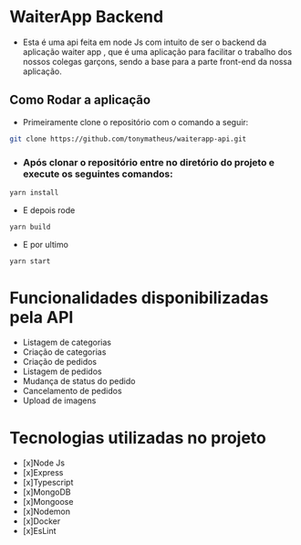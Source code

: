# WaiterApp Backend
- Esta é uma api feita em node Js com intuito de ser o  backend da aplicação waiter app , que é uma aplicação para facilitar o trabalho dos nossos colegas garçons, sendo a base para a parte front-end da nossa aplicação.

## Como Rodar a aplicação
- Primeiramente clone o repositório com o comando a seguir:

```bash
git clone https://github.com/tonymatheus/waiterapp-api.git
```

- ### Após clonar o repositório entre no diretório do projeto e execute os seguintes comandos:
```bash
yarn install
```
- E depois rode

```bash
yarn build
```

- E por ultimo

```bash
yarn start
```



# Funcionalidades disponibilizadas pela API

- Listagem de categorias
- Criação de categorias
- Criação de pedidos
- Listagem de pedidos
- Mudança de status do pedido
- Cancelamento de pedidos
- Upload de imagens

# Tecnologias utilizadas no projeto
- [x]Node Js
- [x]Express
- [x]Typescript
- [x]MongoDB
- [x]Mongoose
- [x]Nodemon
- [x]Docker
- [x]EsLint


